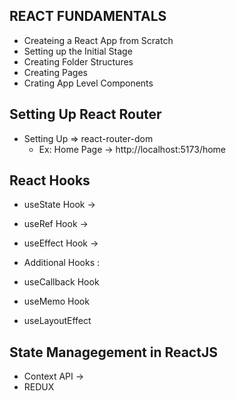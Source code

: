 ## REACT FUNDAMENTALS

- Createing a React App from Scratch
- Setting up the Initial Stage
- Creating Folder Structures
- Creating Pages
- Crating App Level Components

## Setting Up React Router

- Setting Up => react-router-dom
  - Ex: Home Page -> http://localhost:5173/home

## React Hooks

- useState Hook ->
- useRef Hook ->
- useEffect Hook ->

- Additional Hooks :
- useCallback Hook
- useMemo Hook
- useLayoutEffect

## State Managegement in ReactJS

- Context API ->
- REDUX
